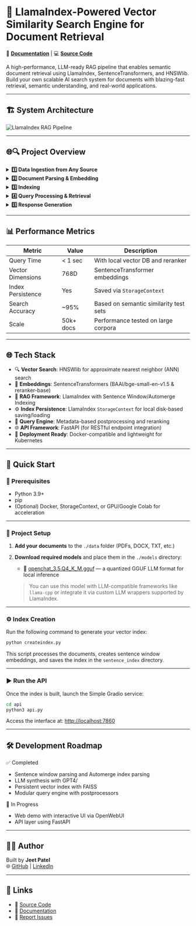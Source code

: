 # 🦙 LlamaIndex-Powered Vector Similarity Search Engine for Document Retrieval

📖 **[Documentation](https://docs.llamaindex.ai/en/stable/)** | 💻 **[Source Code](https://github.com/jeetpatel1405/llamaindex-rag-pipeline)**

A high-performance, LLM-ready RAG pipeline that enables semantic document retrieval using LlamaIndex, SentenceTransformers, and HNSWlib. Build your own scalable AI search system for documents with blazing-fast retrieval, semantic understanding, and real-world applications.

---



## 🏗️ System Architecture

![LlamaIndex RAG Pipeline](./Users/jeetpatel/Downloads/LLamaIndex/demo/llamaindex-rag-pipeline.pngllamaindex-rag-pipeline.png)

---
## 🌐🔍 Project Overview



<details> 
<summary><strong>1️⃣ Data Ingestion from Any Source</strong></summary>

📥 We support multiple unstructured/structured data formats:

📄 PDF 🌐 HTML 📊 CSV 📝 DOCX ➕ More...

🔌 These are handled via Data Connectors, powered by the [LlamaHub](https://llamahub.ai) open-source community, which converts them into page by page Document Objects each associated with its parent file.


#### 🧪 Example Code

```python
from llama_index.readers import SimpleDirectoryReader

documents = SimpleDirectoryReader(input_dir="./data").load_data()
```


</details>

<details> 
<summary><strong>2️⃣ Document Parsing & Embedding</strong></summary>

📚 Each document goes through the following steps:

🔨 Chunked into smaller "Nodes"  
🔢 Embedded into vector space using your configured embedding model (e.g., OpenAI, HuggingFace)

📌 Flow:
```
Document --> Chunking --> Node

```

#### 🧪 Example: Document Parsing & Embedding Configuration

```python
from llama_index.node_parser import SentenceWindowNodeParser
from llama_index import Settings

def prepare_documents_for_embedding(documents, llm, embed_model="local:BAAI/bge-small-en-v1.5"):
    # Configure node parser for sentence window style
    node_parser = SentenceWindowNodeParser.from_defaults(
        window_size=3,
        window_metadata_key="window",
        original_text_metadata_key="original_text",
    )

    # Set global settings
    Settings.node_parser = node_parser
    Settings.llm = llm
    Settings.embed_model = embed_model

    return documents  # You may return processed nodes if needed in other configs

# Usage
documents = prepare_documents_for_embedding(documents, llm=my_llm)
```

</details>

<details> 
<summary><strong>3️⃣ Indexing</strong></summary>

🗃️ Nodes are stored in an Index, enabling fast and intelligent retrieval. LlamaIndex supports multiple index types, each with a distinct purpose:

📌 Flow:
```
Node Parser --> Embedding --> VectorDB

```

- 🔹 **VectorStoreIndex** – The default index for semantic search using vector similarity.  
  *Use case:* Asking questions over discrete document chunks (e.g., PDFs, knowledge bases).

- 🔹 **SlidingWindowIndex** – Maintains cross-chunk context using overlapping windows.  
  *Use case:* Ideal for long, flowing text like books or transcripts.

- 🔹 **AutoMergeIndex** – Builds a hierarchical summary tree by merging nodes recursively.  
  *Use case:* Summarizing large document sets (e.g., logs, meeting notes).

⚙️ You can plug in vector databases like **FAISS**, **Chroma**, **Weaviate**, or **Pinecone** when using `VectorStoreIndex` for scalable and efficient semantic search.

💾 Additionally, **persistent storage** is supported through the `StorageContext` class. This allows you to **save and reload indexes** across sessions using local disk paths:


⚙️ You can plug in vector databases like **FAISS**, **Chroma**, **Weaviate**, or **Pinecone** when using `VectorStoreIndex` for scalable and efficient semantic search.

💾 Additionally, **persistent storage** is supported through the `StorageContext` class. This allows you to **save and reload indexes** across sessions using local disk paths:

#### 🧪 Example: Saving and Loading Persistent Indexes

```python
from llama_index import VectorStoreIndex, StorageContext, load_index_from_storage

# Build and persist index
index = VectorStoreIndex.from_documents(documents)
index.storage_context.persist(persist_dir="./my_index")

# Later: Load the same index
storage_context = StorageContext.from_defaults(persist_dir="./my_index")
index = load_index_from_storage(storage_context)
```

This makes it easy to avoid rebuilding embeddings every time, and enables quick startup for production or iterative workflows.


</details>

<details> 
<summary><strong>4️⃣ Query Processing & Retrieval</strong></summary>

🧑 User asks a natural language query →  
🧭 The Router decides which retriever(s) to use →  
🔍 Retriever(s) pull the most relevant nodes from the index.

This enables:

- Hybrid retrieval (semantic + keyword)
- Multiple index fusion
- Modular design with multiple retrievers

#### 🧪 Example: Query Engine with Sentence Window Reranking

```python
from llama_index.postprocessor import MetadataReplacementPostProcessor, SentenceTransformerRerank

def get_sentence_window_query_engine(
    sentence_index,
    similarity_top_k=6,
    rerank_top_n=2,
):
    # Define postprocessors
    postproc = MetadataReplacementPostProcessor(target_metadata_key="window")
    rerank = SentenceTransformerRerank(
        top_n=rerank_top_n, model="BAAI/bge-reranker-base"
    )

    # Create a query engine with similarity search + reranking
    sentence_window_engine = sentence_index.as_query_engine(
        similarity_top_k=similarity_top_k,
        node_postprocessors=[postproc, rerank]
    )
    
    return sentence_window_engine
  
# Usage
query_engine = get_sentence_window_query_engine(sentence_index=index)
```


</details>

<details> 
<summary><strong>5️⃣ Response Generation</strong></summary>

🧠 Retrieved chunks are passed to the Response Synthesizer, which uses an LLM (like GPT-4, Claude, or Llama) to generate a grounded, well-formed response.

📌 Flow:
```
Query + Retrieved Context --> LLM --> Final Answer ✨
```

#### 🧪 Example Code

```python
from llama_index.llms import OpenAI
from llama_index.response_synthesizers import CompactAndRefine

llm = OpenAI(model="gpt-4")
query_engine.response_synthesizer = CompactAndRefine(llm=llm)

final_response = query_engine.query("Give me a summary of key financial insights.")
print(final_response)
```

</details>

---

## 📊 Performance Metrics

| Metric              | Value        | Description                                      |
|---------------------|--------------|--------------------------------------------------|
| Query Time          | < 1 sec      | With local vector DB and reranker                |
| Vector Dimensions   | 768D         | SentenceTransformer embeddings                   |
| Index Persistence   | Yes          | Saved via `StorageContext`                       |
| Search Accuracy     | ~95%         | Based on semantic similarity test sets           |
| Scale               | 50k+ docs    | Performance tested on large corpora              |

---

## 🌐 Tech Stack

- 🔍 **Vector Search**: HNSWlib for approximate nearest neighbor (ANN) search
- 🧠 **Embeddings**: SentenceTransformers (BAAI/bge-small-en-v1.5 & reranker-base)
- 🦙 **RAG Framework**: LlamaIndex with Sentence Window/Automerge Indexing
- ⚙️ **Index Persistence**: LlamaIndex `StorageContext` for local disk-based saving/loading
- 🧱 **Query Engine**: Metadata-based postprocessing and reranking
- 🌐 **API Framework**: FastAPI (for RESTful endpoint integration)
- 🐳 **Deployment Ready**: Docker-compatible and lightweight for Kubernetes


---

## 🚀 Quick Start

### 🔧 Prerequisites

- Python 3.9+
- pip
- (Optional) Docker, StorageContext, or GPU/Google Colab for acceleration

---

### 📂 Project Setup

1. **Add your documents** to the `./data` folder (PDFs, DOCX, TXT, etc.)

2. **Download required models** and place them in the `./models` directory:
   - 🔗 [openchat_3.5.Q4_K_M.gguf](https://huggingface.co/TheBloke/openchat_3.5-GGUF/blob/main/openchat_3.5.Q4_K_M.gguf) — a quantized GGUF LLM format for local inference

   > You can use this model with LLM-compatible frameworks like `llama-cpp` or integrate it via custom LLM wrappers supported by LlamaIndex.

---

### ⚙️ Index Creation

Run the following command to generate your vector index:

```bash
python createindex.py
```

This script processes the documents, creates sentence window embeddings, and saves the index in the `sentence_index` directory.

---

### ▶️ Run the API

Once the index is built, launch the Simple Gradio service:

```bash
cd api
python3 api.py
```

Access the interface at: [http://localhost:7860](http://localhost:7860)

---

## 🛠️ Development Roadmap

✅ Completed
- Sentence window parsing and Automerge index parsing
- LLM synthesis with GPT4/
- Persistent vector index with FAISS
- Modular query engine with postprocessors

🚧 In Progress
- Web demo with interactive UI via OpenWebUI
- API layer using FastAPI



---


## 👨‍💻 Author

Built by **Jeet Patel**  
🌐 [GitHub](https://github.com/jeetpatel1405) | [LinkedIn](https://www.linkedin.com/in/jeet1405/)

---

## 🔗 Links

- 📂 [Source Code](https://github.com/jeetpatel1405/llamaindex-rag-pipeline)
- 📖 [Documentation](https://docs.llamaindex.ai/en/stable/)
- 🐛 [Report Issues](https://github.com/jeetpatel1405/llamaindex-rag-pipeline/issues)
